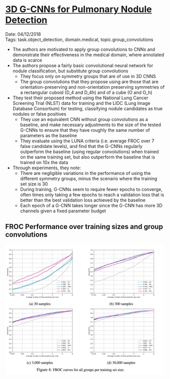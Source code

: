 # [3D G-CNNs for Pulmonary Nodule Detection](https://arxiv.org/abs/1804.04656)

Date: 04/12/2018  
Tags: task.object_detection, domain.medical, topic.group_convolutions

- The authors are motivated to apply group convolutions to CNNs and demonstrate their effectiveness in the medical domain, where annotated data is scarce
- The authors propose a fairly basic convolutional neural network for nodule classification, but substitute group convolutions
    - They focus only on symmetry groups that are of use in 3D CNNS
    - The group convolutions that they propose using are those that are orientation-preserving and non-orientation preserving symmetries of a rectangular cuboid (D_4 and D_4h) and of a cube (O and O_h)
- They test their proposed method using the National Lung Cancer Screening Trial (NLST) data for training and the LIDC (Lung Image Database Consortium) for testing, classifying nodule candidates as true nodules or false positives
    - They use an equivalent CNN without group convolutions as a baseline, and make necessary adjustments to the size of the tested G-CNNs to ensure that they have roughly the same number of parameters as the baseline
    - They evaluate using the LUNA criteria (i.e. average FROC over 7 false candidate levels), and find that the G-CNNs regularly outperform the baseline (using regular convolutions) when trained on the same training set, but also outperform the baseline that is trained on 10x the data
- Through experiments, they note: 
    - There are negligible variations in the performance of using the different symmetry groups, minus the scenario where the training set size is 30
    - During training, G-CNNs seem to require fewer epochs to converge, often times only taking a few epochs to reach a validation loss that is better than the best validation loss achieved by the baseline
    - Each epoch of a G-CNN takes longer since the G-CNN has more 3D channels given a fixed parameter budget

## FROC Performance over training sizes and group convolutions

![](./images/gcnn_froc.png)
